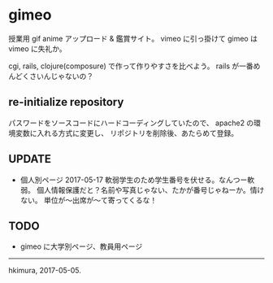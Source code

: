 # gimeo

授業用 gif anime アップロード &amp; 鑑賞サイト。
vimeo に引っ掛けて gimeo は vimeo に失礼か。

cgi, rails, clojure(composure) で作って作りやすさを比べよう。
rails が一番めんどくさいんじゃないの？

## re-initialize repository

パスワードをソースコードにハードコーディングしていたので、
apache2 の環境変数に入れる方式に変更し、
リポジトリを削除後、あたらめて登録。

## UPDATE

* 個人別ページ 2017-05-17
  軟弱学生のため学生番号を伏せる。なんつー軟弱。
  個人情報保護だと？名前や写真じゃない、たかが番号じゃねーか。情けない。
  単位が〜出席が〜て寄ってくるな！

## TODO

* gimeo に大学別ページ、教員用ページ


---
hkimura, 2017-05-05.

